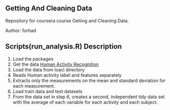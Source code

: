 ## Getting And Cleaning Data
Repository for coursera course Getiing and Cleaning Data.

Author: forhad

## Scripts(run_analysis.R) Description

1. Load the packages
2. Get the data [Human Activity Recognition](https://d396qusza40orc.cloudfront.net/getdata%2Fprojectfiles%2FUCI%20HAR%20Dataset.zip)
3. Load the data from loacl directory
4. Reads Human activity label and features separately
5. Extracts only the measurements on the mean and standard deviation for each measurement.
6. Load train data and test datasets
7. From the data set in step 6, creates a second, independent tidy data set with the average of each variable for each activity and each subject.


